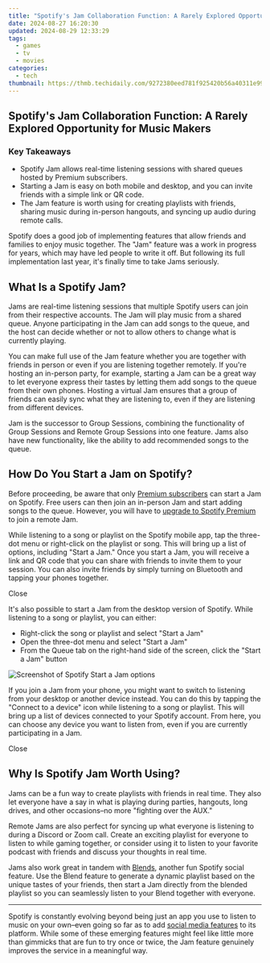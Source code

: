 ```yaml
---
title: "Spotify's Jam Collaboration Function: A Rarely Explored Opportunity for Music Makers"
date: 2024-08-27 16:20:30
updated: 2024-08-29 12:33:29
tags:
  - games
  - tv
  - movies
categories:
  - tech
thumbnail: https://thmb.techidaily.com/9272380eed781f925420b56a40311e99d78bb46c4ad65f2c158ff8f924f60868.jpg
---
```


## Spotify's Jam Collaboration Function: A Rarely Explored Opportunity for Music Makers

### Key Takeaways

* Spotify Jam allows real-time listening sessions with shared queues hosted by Premium subscribers.
* Starting a Jam is easy on both mobile and desktop, and you can invite friends with a simple link or QR code.
* The Jam feature is worth using for creating playlists with friends, sharing music during in-person hangouts, and syncing up audio during remote calls.

 Spotify does a good job of implementing features that allow friends and families to enjoy music together. The "Jam" feature was a work in progress for years, which may have led people to write it off. But following its full implementation last year, it's finally time to take Jams seriously.

##  What Is a Spotify Jam?

 Jams are real-time listening sessions that multiple Spotify users can join from their respective accounts. The Jam will play music from a shared queue. Anyone participating in the Jam can add songs to the queue, and the host can decide whether or not to allow others to change what is currently playing.

 You can make full use of the Jam feature whether you are together with friends in person or even if you are listening together remotely. If you're hosting an in-person party, for example, starting a Jam can be a great way to let everyone express their tastes by letting them add songs to the queue from their own phones. Hosting a virtual Jam ensures that a group of friends can easily sync what they are listening to, even if they are listening from different devices.

 Jam is the successor to Group Sessions, combining the functionality of Group Sessions and Remote Group Sessions into one feature. Jams also have new functionality, like the ability to add recommended songs to the queue.

##  How Do You Start a Jam on Spotify?

 Before proceeding, be aware that only [Premium subscribers](https://tech-renaissance.techidaily.com/unlocking-the-secrets-of-successful-tiktok-duets-for-beginners/) can start a Jam on Spotify. Free users can then join an in-person Jam and start adding songs to the queue. However, you will have to [upgrade to Spotify Premium](https://twitter-videos.techidaily.com/new-in-2024-digital-drama-videoviral-sagas-unfold-online/) to join a remote Jam.

 While listening to a song or playlist on the Spotify mobile app, tap the three-dot menu or right-click on the playlist or song. This will bring up a list of options, including "Start a Jam." Once you start a Jam, you will receive a link and QR code that you can share with friends to invite them to your session. You can also invite friends by simply turning on Bluetooth and tapping your phones together.

Close 

 It's also possible to start a Jam from the desktop version of Spotify. While listening to a song or playlist, you can either:

* Right-click the song or playlist and select "Start a Jam"
* Open the three-dot menu and select "Start a Jam"
* From the Queue tab on the right-hand side of the screen, click the "Start a Jam" button

![Screenshot of Spotify Start a Jam options](https://static1.howtogeekimages.com/wordpress/wp-content/uploads/2024/07/screenshot-of-spotify-start-a-jam-options.png) 

 If you join a Jam from your phone, you might want to switch to listening from your desktop or another device instead. You can do this by tapping the "Connect to a device" icon while listening to a song or playlist. This will bring up a list of devices connected to your Spotify account. From here, you can choose any device you want to listen from, even if you are currently participating in a Jam.

Close 

##  Why Is Spotify Jam Worth Using?

 Jams can be a fun way to create playlists with friends in real time. They also let everyone have a say in what is playing during parties, hangouts, long drives, and other occasions–no more "fighting over the AUX."

 Remote Jams are also perfect for syncing up what everyone is listening to during a Discord or Zoom call. Create an exciting playlist for everyone to listen to while gaming together, or consider using it to listen to your favorite podcast with friends and discuss your thoughts in real time.

 Jams also work great in tandem with [Blends](https://facebook-video-content.techidaily.com/new-in-2024-vimeo-profile-picture-constraints/), another fun Spotify social feature. Use the Blend feature to generate a dynamic playlist based on the unique tastes of your friends, then start a Jam directly from the blended playlist so you can seamlessly listen to your Blend together with everyone.

---

 Spotify is constantly evolving beyond being just an app you use to listen to music on your own–even going so far as to add [social media features](https://apple-account.techidaily.com/how-to-change-credit-card-from-your-iphone-se-2020-apple-id-and-apple-pay-by-drfone-ios/) to its platform. While some of these emerging features might feel like little more than gimmicks that are fun to try once or twice, the Jam feature genuinely improves the service in a meaningful way.

<ins class="adsbygoogle"
     style="display:block"
     data-ad-format="autorelaxed"
     data-ad-client="ca-pub-7571918770474297"
     data-ad-slot="1223367746"></ins>



<ins class="adsbygoogle"
     style="display:block"
     data-ad-client="ca-pub-7571918770474297"
     data-ad-slot="8358498916"
     data-ad-format="auto"
     data-full-width-responsive="true"></ins>
